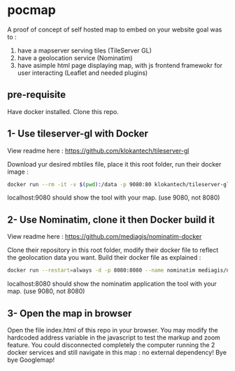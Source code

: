 # pocmap
A proof of concept of self hosted map to embed on your website  goal was to :
1) have a mapserver serving tiles (TileServer GL)
2) have a geolocation service (Nominatim)
3) have asimple html page displaying map, with js frontend framewokr for user interacting (Leaflet and needed plugins)

## pre-requisite

Have docker installed.
Clone this repo.

## 1- Use tileserver-gl with Docker

View readme here : https://github.com/klokantech/tileserver-gl 

Download yur desired mbtiles file, place it this root folder, run their docker image : 

```bash
docker run --rm -it -v $(pwd):/data -p 9080:80 klokantech/tileserver-gl
```

localhost:9080 should show the tool with your map. (use 9080, not 8080)

## 2- Use Nominatim, clone it then Docker build it

View readme here : https://github.com/mediagis/nominatim-docker 

Clone their repository in this root folder, modify their docker file to reflect the geolocation data you want. Build their docker file as explained :

```bash
docker run --restart=always -d -p 8080:8080 --name nominatim mediagis/nominatim:latest
```

localhost:8080 should show the nominatim application the tool with your map. (use 9080, not 8080)

## 3- Open the map in browser

Open the file index.html of this repo in your browser. You may modify the hardcoded address variable in the javascript to test the markup and zoom feature.
You could disconnected completely the computer running the 2 docker services and still navigate in this map : no external dependency! Bye bye Googlemap!



